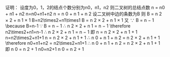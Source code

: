 证明：
设度为0，1，2的结点个数分别为n0，n1，n2
则二叉树的总结点数 n = n0 + n1 + n2 n=n0+n1+n2 n  =   n 0  +   n 1  +   n 2
设二叉树中边的条数为B
则 B = n 2 × 2 + n 1 × 1 B=n2\times2+n1\times1 B  =   n 2  ×   2  +   n 1  ×   1
又 ∵ B = n − 1 \because B=n-1 ∵   B  =   n  −   1
∴ n 2 × 2 + n 1 = n − 1 \therefore n2\times2+n1=n-1 ∴   n 2  ×   2  +   n 1  =   n  −   1
即 n = n 2 × 2 + n 1 + 1 n=n2\times2+n1+1 n  =   n 2  ×   2  +   n 1  +   1
∴ n 0 + n 1 + n 2 = n 2 × 2 + n 1 + 1 \therefore n0+n1+n2 = n2\times2+n1+1 ∴   n 0  +   n 1  +   n 2  =   n 2  ×   2  +   n 1  +   1
即 n 0 = n 2 + 1 n0=n2+1 n 0  =   n 2  +   1